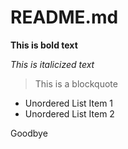 <h1>README.md</h1>

<p><strong>This is bold text</strong></p>

<p><em>This is italicized text</em></p>

<blockquote>
<p>This is a blockquote</p>
</blockquote>

<ul>
<li>Unordered List Item 1</li>
<li>Unordered List Item 2</li>
</ul>

Goodbye